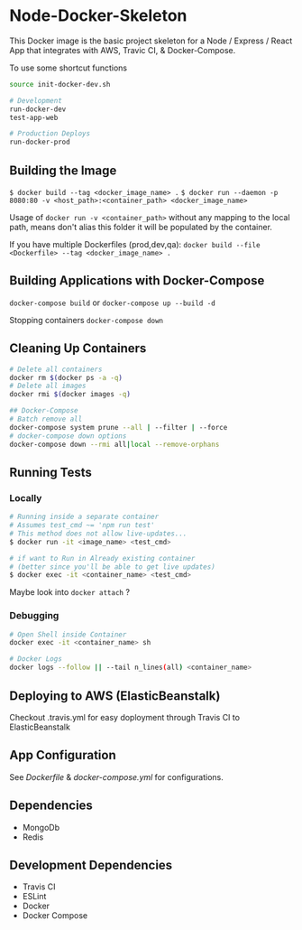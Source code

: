 # Node-Docker-Skeleton

This Docker image is the basic project skeleton for a Node / Express / React App that 
integrates with AWS, Travic CI, & Docker-Compose.

To use some shortcut functions

```bash
source init-docker-dev.sh

# Development
run-docker-dev
test-app-web

# Production Deploys
run-docker-prod
```

## Building the Image

`$ docker build --tag <docker_image_name> .`
`$ docker run --daemon -p 8080:80 -v <host_path>:<container_path> <docker_image_name>`

Usage of `docker run -v <container_path>` without any mapping to the local path, means don't alias this folder it will be populated by the container.

If you have multiple Dockerfiles (prod,dev,qa):
`docker build --file <Dockerfile> --tag <docker_image_name> .`

## Building Applications with Docker-Compose

`docker-compose build`
or
`docker-compose up --build -d`

Stopping containers
`docker-compose down`

## Cleaning Up Containers

```bash
# Delete all containers
docker rm $(docker ps -a -q)
# Delete all images
docker rmi $(docker images -q)

## Docker-Compose
# Batch remove all
docker-compose system prune --all | --filter | --force
# docker-compose down options
docker-compose down --rmi all|local --remove-orphans
```

## Running Tests

### Locally

```bash
# Running inside a separate container
# Assumes test_cmd ~= 'npm run test'
# This method does not allow live-updates...
$ docker run -it <image_name> <test_cmd>

# if want to Run in Already existing container 
# (better since you'll be able to get live updates)
$ docker exec -it <container_name> <test_cmd>
```

Maybe look into `docker attach` ?

### Debugging

```bash
# Open Shell inside Container
docker exec -it <container_name> sh

# Docker Logs
docker logs --follow || --tail n_lines(all) <container_name>
```

## Deploying to AWS (ElasticBeanstalk)

Checkout .travis.yml for easy doployment through Travis CI to ElasticBeanstalk

## App Configuration

See _Dockerfile_ & _docker-compose.yml_ for configurations.

## Dependencies

- MongoDb
- Redis

## Development Dependencies

- Travis CI
- ESLint
- Docker
- Docker Compose
